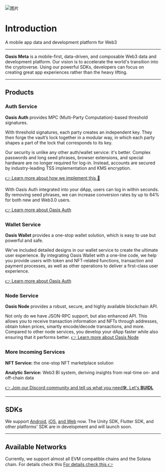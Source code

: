 ![图片](<https://1871216767-files.gitbook.io/~/files/v0/b/gitbook-x-prod.appspot.com/o/spaces%2FF6uqWeUD7kwCZqSpBtVz%2Fuploads%2Fgit-blob-c7aadb42578ab2475b7aac1beecd36352fd02be6%2Fcover1%20(1)%20(1).png?alt=media>)

# Introduction

A mobile app data and development platform for Web3

---

**Oasis Meta** is a mobile-first, data-driven, and composable Web3 data and development platform. Our vision is to accelerate the world's transition into the cryptoverse. Using our powerful SDKs, developers can focus on creating great app experiences rather than the heavy lifting.

---

## Products

### Auth Service

**Oasis Auth** provides MPC (Multi-Party Computation)-based threshold signatures.

With threshold signatures, each party creates an independent key. They then forge the vault’s lock together in a modular way, in which each party shapes a part of the lock that corresponds to its key.

Our security is unlike any other auth/wallet service: it's better. Complex passwords and long seed phrases, browser extensions, and special hardware are no longer required for log-in. Instead, accounts are secured by industry-leading TSS implementation and KMS encryption.

[👉 Learn more about how we implement this 🔐]()

With Oasis Auth integrated into your dApp, users can log in within seconds. By removing seed phrases, we can increase conversion rates by up to 64% for both new and Web3.0 users.

[👉 Learn more about Oasis Auth]()

### Wallet Service

**Oasis Wallet** provides a one-stop wallet solution, which is easy to use but powerful and safe.

We've included detailed designs in our wallet service to create the ultimate user experience. By integrating Oasis Wallet with a one-line code, we help you provide users with token and NFT-related functions, transaction and payment processes, as well as other operations to deliver a first-class user experience.

[👉 Learn more about Oasis Auth]()

### Node Service

**Oasis Node** provides a robust, secure, and highly available blockchain API.

Not only do we have JSON-RPC support, but also enhanced API. This allows you to receive transaction information and NFTs through addresses, obtain token prices, smartly encode/decode transactions, and more. Compared to other node services, you develop your dApp faster while also ensuring that it performs better.
[👉 Learn more about Oasis Node]()

### More Incoming Services

**NFT Service:** the one-stop NFT marketplace solution

**Analytic Service:** Web3 BI system, deriving insights from real-time on- and off-chain data

[👉 Join our Discord community and tell us what you need🛠. Let's **BUIDL**]()

---

## SDKs

We support [Android](), [iOS](), [and Web]() now. The Unity SDK, Flutter SDK, and other platforms' SDK are in development and will launch soon.

---

## Available Networks

Currently, we support almost all EVM compatible chains and the Solana chain. For details check this
[For details check this 👉 ]()
